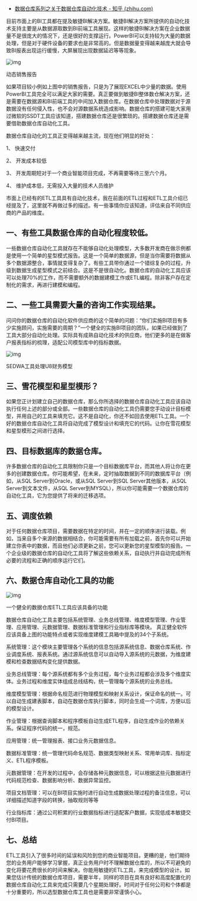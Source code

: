 - [数据仓库系列之关于数据仓库自动化技术 - 知乎 (zhihu.com)](https://zhuanlan.zhihu.com/p/132757193)

目前市面上的BI工具都在提及敏捷BI解决方案。敏捷BI解决方案所提供的自动化技术支持主要是从数据源取数到BI前端工具展现。这样的敏捷BI解决方案在企业数据量不是很庞大的情况下，还是很好的支撑运行。PowerBI可以支持较为大量的数据处理，但是对于硬件设备的要求也是非常高的。但是数据量变得越来越庞大就会导致BI报表出现运行缓慢，大屏展现出现数据延迟等等现象。

![img](https://pic2.zhimg.com/80/v2-4ed746b53581b5213a2fb00d00843669_1440w.webp)

动态销售报告

如果项目较小例如上图中的销售报告，只是为了展现EXCEL中少量的数据。使用PowerBI工具完全可以满足大家的需要。真正要做到敏捷BI整体数仓解决方案，还是需要在数据源和BI前端工具的中间加入数据仓库。在数据仓库中处理数据对于源数据没有任何侵入性，也不会对源数据系统造成影响。数据仓库的搭建可能大家用过微软的SSDT工具应该知道，搭建数据仓库还是很繁琐的。搭建数据仓库还是需要借助数据仓库自动化工具。

数据仓库自动化的工具正变得越来越主流，现在他们明显的好处：

1、 快速交付

2、 开发成本较低

3、 开发周期短对于一个商业智能项目完成，不再需要等待三至六个月。

4、 维护成本低，无需投入大量的技术人员维护

市面上已经有的ETL工具具有自动化技术，我在前面的ETL过程和ETL工具介绍已经提及了，这里就不再做过多的描述。有一些事情你应该知道，评估来自不同供应商的产品的维度。

## **一、有些工具数据仓库的自动化程度较低。**

一些数据仓库自动化工具就存在不能够自动化处理模型，大多数开发商在做示例都是使用一个简单的星型模式报告。这是一个简单的数据源，但是当你需要将数据从多个数据源整合，事情就变得复杂了。有些工具带你通过一个错综复杂的过程，升级到数据生成星型模式之前结合。这是不是很自动化。数据仓库的自动化工具应该可以处理70%的工作，而不需要额外的数据建模工作或ETL编程。除非客户存在定制化的需求，再进行建模和编程。

## 二、一些工具需要大量的咨询工作实现结果。

问问你的数据仓库的自动化软件供应商的这个简单的问题：“你们实施BI项目有多少实施顾问，实施需要的周期？”一个健全的实施BI项目的团队，如果已经做到了工具大部分自动化处理。实际具有成熟自动化技术的供应商，他们更多的是在做客户报表指标的梳理，适配公司模型库中的指标数据。

![img](https://pic4.zhimg.com/80/v2-65d06d501ee0f761d4a181a86945aee3_1440w.webp)

SEDWA工具处理U8财务模型

## 三、雪花模型和星型模形？

如果您正计划建立自己的数据仓库，那么你所选择的数据仓库自动化工具应该自动执行任何上述的部分或全部。一些数据仓库的自动化工具仍需要您手动设计目标模型，并用自己的工具来填充它。这不是自动化，你还不如回去使用ETL工具。一个好的数据仓库自动化工具将自动完成了模型设计和填充它的代码。让你在雪花模型和星型模形之间进行选择。

## 四、目标数据库的数据仓库。

许多数据仓库的自动化工具限制你只是一个目标数据库平台，而其他人将让你在更多的创建数据仓库。你可能希望，在未来，定时抽取数据到不同的数据库平台（例如，从SQL Server到Oracle，或从SQL Server到SQL Server其他版本，从SQL Server到文本文件，从SQL Server到MYSQL），所以你可能需要一个数据仓库的自动化工具，它为您提供了将来的迁移选项。

## 五、调度依赖

对于任何数据仓库项目，需要数据在特定的时间，并在一定的顺序进行装载。例如，当来自多个来源的数据相结合，你可能需要有所有加载之前，首先你可以开始建立你表中的数据，而且他们必须更新之前，您可以更新您的星型模型的报告。一个企业级的数据仓库的自动化工具将了解这些依赖关系，自动执行并自动完成所有必要的流程和正确的顺序运行它们。

## 六、数据仓库自动化工具的功能 

![img](https://pic1.zhimg.com/80/v2-c1e36ce106d4a4fbad012f76b8ccdef8_1440w.webp)

一个健全的数据仓库ETL工具应该具备的功能

数据仓库自动化工具主要包括系统管理、业务总线管理、维度模型管理、作业管理、应用管理、元数据管理、数据标准管理和行业指标库等模块。 真正健全软件应该具备上图的功能特点或者实现维度建模工具箱中提及的34个子系统。

系统管理：这个模块主要管理各个系统的信息包括源系统信息、数据仓库系统、作业调度系统、报表系统。通过源系统信息可以自动导入源系统的元数据，为维度建模和检查数据结构变化提供数据。

业务总线管理：每个源系统都有多个业务过程，每个业务过程都会涉及多个维度实体。业务过程和维度实体组成总线结构，统一管理每个源系统的业务总线。

维度模型管理：根据命名规范进行物理模型和映射关系设计，保证命名的统一。可以自动生成建表脚本，自动在数据仓库执行脚本，同时会生成一个词库，方便以后的模型设计。

作业管理：根据查询脚本和程序模板自动生成ETL程序，自动生成作业的依赖关系。保证程序代码的统一，规范。

应用管理：统一管理报表、接口业务元数据信息。

数据标准管理：统一管理代码命名规范、数据类型映射关系、常用单词库、指标定义、ETL程序模板。

元数据管理：在开发的过程中，会存储各种元数据信息，可以根据这些元数据进行代码规范检查、数据影响分析、数据异常监控。

项目文档管理：可以在BI项目实施时进行自动生成数据处理过程的备注信息，可以详细描述知道字段的转换，抽取规则等等

行业指标库：通过公司积累的行业数据指标进行适配客户数据，实现低成本敏捷交付BI项目。

## 七、总结

ETL工具引入了很多时间的延误和风险到您的商业智能项目。更糟的是，他们期待您的业务用户能够学习掌握，真正业务用户时不理解数据仓库的，所以不可避免的变化将要花费很长的时间来解决。你能用敏捷的ETL工具，来完成模型的设计。如果您估计传统的数据仓库项目，需要半年，同样的项目在具有良好和高度配置化的数据仓库自动化工具来完成只需要几个星期处理好。时间对于任何公司和个体都是十分重要的，所以选型数据仓库工具也是需要非常谨慎小心。